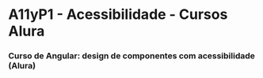 # A11yP1 - Acessibilidade - Cursos Alura

### Curso de Angular: design de componentes com acessibilidade (Alura)
